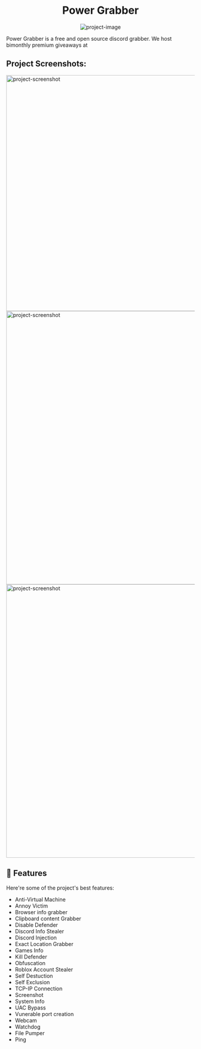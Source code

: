 <h1 align="center" id="title">Power Grabber</h1>

<p align="center"><img src="https://socialify.git.ci/Powercascade/Power-grabber/image?font=Raleway&amp;language=1&amp;name=1&amp;owner=1&amp;pattern=Circuit+Board&amp;stargazers=1&amp;theme=Dark" alt="project-image"></p>

<p id="description">Power Grabber is a free and open source discord grabber. We host bimonthly premium giveaways at</p>

<h2>Project Screenshots:</h2>

<img src="https://cdn.discordapp.com/attachments/1323443714462580847/1326276976226599016/Grabber.png?ex=677ed730&amp;is=677d85b0&amp;hm=70eda12989b65aaa86c2093dffe587015cf640ae6655f674b6dac4fb585bcc62&amp;" alt="project-screenshot" width="777" height="630/">

<img src="https://cdn.discordapp.com/attachments/1323443714462580847/1326276976750759946/Malware.png?ex=677ed730&amp;is=677d85b0&amp;hm=118d9a71eb8007685e3ccbc8d36b2a26b80ca60d6fb7d966d785643d37bd5373&amp;" alt="project-screenshot" width="777" height="730/">

<img src="https://cdn.discordapp.com/attachments/1323443714462580847/1326283222203633714/7375480A-3920-4B4C-8CC9-1CFAED8FAB50.png?ex=677edd01&amp;is=677d8b81&amp;hm=8318945cd137edce412a5af95b5d813b4b6ba967edf4f25c0499492d930543cb&amp;" alt="project-screenshot" width="777" height="730/">

  
  
<h2>🧐 Features</h2>

Here're some of the project's best features:

*   Anti-Virtual Machine
*   Annoy Victim
*   Browser info grabber
*   Clipboard content Grabber
*   Disable Defender
*   Discord Info Stealer
*   Discord Injection
*   Exact Location Grabber
*   Games Info
*   Kill Defender
*   Obfuscation
*   Roblox Account Stealer
*   Self Destuction
*   Self Exclusion
*   TCP-IP Connection
*   Screenshot
*   System Info
*   UAC Bypass
*   Vunerable port creation
*   Webcam
*   Watchdog
*   File Pumper
*   Ping
